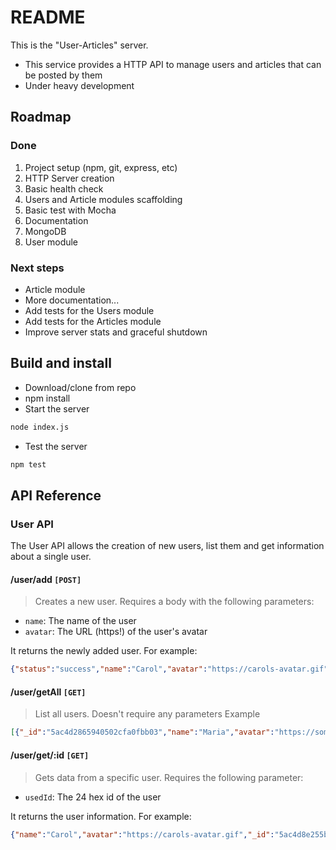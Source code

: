 # README #

This is the "User-Articles" server. 
* This service provides a HTTP API to manage users and articles that can be posted by them
* Under heavy development

## Roadmap

### Done
1. Project setup (npm, git, express, etc)
2. HTTP Server creation
3. Basic health check
4. Users and Article modules scaffolding
5. Basic test with Mocha
6. Documentation
7. MongoDB
8. User module

### Next steps

* Article module
* More documentation...
* Add tests for the Users module
* Add tests for the Articles module
* Improve server stats and graceful shutdown

## Build and install

* Download/clone from repo 
* npm install
* Start the server
```sh
node index.js
```
* Test the server
```sh
npm test
```

## API Reference

### User API

The User API allows the creation of new users, list them and get information about a single user.

#### /user/add `[POST]`
> Creates a new user. Requires a body with the following parameters:
* `name`: The name of the user
* `avatar`: The URL (https!) of the user's avatar

It returns the newly added user. For example:
```json
{"status":"success","name":"Carol","avatar":"https://carols-avatar.gif","_id":"5ac4d8e255b36032d34d3a99"}
```


#### /user/getAll `[GET]`
> List all users. Doesn't require any parameters
Example
```json
[{"_id":"5ac4d2865940502cfa0fbb03","name":"Maria","avatar":"https://something.gif"},{"_id":"5ac4d2915940502cfa0fbb04","name":"Carlos","avatar":"https://else.gif"},{"_id":"5ac4d8e255b36032d34d3a99","name":"Carol","avatar":"https://carols-avatar.gif"}]
```

#### /user/get/:id `[GET]`
> Gets data from a specific user. Requires the following parameter:
* `usedId`: The 24 hex id of the user

It returns the user information. For example:
```json
{"name":"Carol","avatar":"https://carols-avatar.gif","_id":"5ac4d8e255b36032d34d3a99"}
```
